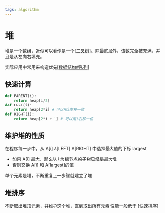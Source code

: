```yaml
---
tags: algorithm
---
```

# 堆

堆是一个数组，近似可以看作是一个[[二叉树]]。除最底层外，该数完全被充满，并且是从左向右填充。

实际应用中常用来构造优先[[数据结构#队列]]

## 快速计算

```python
def PARENT(i):
    return heap[i/2]
def LEFT(i):
    return heap[2*i] # 可以用i左移一位
def RIGHT(i):
    return heap[2*i + 1] # 可以用i右移一位
```

## 维护堆的性质

在程序每一步中，从 A[i] A[LEFT] A[RIGHT] 中选择最大值的下标 largest

- 如果 A[i] 最大，那么以 i 为根节点的子树已经是最大堆
- 否则交换 A[i] 和 A[largest]的值

单个元素是堆，不断重复上一步骤就建立了堆

## 堆排序

不断取出堆顶元素，并维护这个堆，直到取出所有元素 性能一般低于 [[快速排序]]

[//begin]: # "Autogenerated link references for markdown compatibility"
[二叉树]: 二叉树.md "二叉树"
[数据结构#队列]: ../数据结构.md "数据结构"
[快速排序]: ../sort/快速排序.md "快速排序"
[//end]: # "Autogenerated link references"
